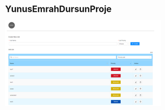 # YunusEmrahDursunProje
![alt resim](https://github.com/YunusEmrahDursun/YunusEmrahDursunProje/blob/main/gorsel.png)
